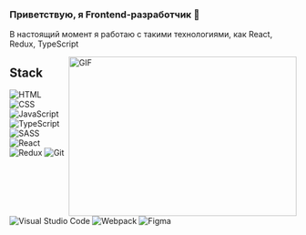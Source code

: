 ### Приветствую, я Frontend-разработчик 👋

В настоящий момент я работаю с такими технологиями, как React, Redux, TypeScript

<img img align="right" alt="GIF" src="https://sambalpur.digivarsity.com/pluginfile.php/6089/course/overviewfiles/software%20engineering.gif" width="400" height="280" />

## Stack
![HTML](https://img.shields.io/badge/HTML-D83A56?style=flat-square-endpoint&logo=html5&labelColor=F3F3F3) ![CSS](https://img.shields.io/badge/CSS-2E4C6D?style=flat-square-endpoint&logo=css3) ![JavaScript](https://img.shields.io/badge/JavaScript-5089C6?style=flat-square-endpoint&logo=javascript&logoColor=) ![TypeScript](https://img.shields.io/badge/TypeScript-EEEEEE?style=flat-square-endpoint&logo=typescript&logoColor=) ![SASS](https://img.shields.io/badge/SASS-FEFEFE?style=flat-square-endpoint&logo=sass) ![React](https://img.shields.io/badge/React-2E4C6D?style=flat-square-endpoint&logo=react&logoColor=) ![Redux](https://img.shields.io/badge/Redux-2E4C6D?style=flat-square-endpoint&logo=redux&logoColor=) ![Git](https://img.shields.io/badge/Git-6E85B2?style=flat-square-endpoint&logo=git&logoColor=) ![Visual Studio Code](https://img.shields.io/badge/Visual_Studio_Code-6E85B2?style=flat-square-endpoint&logo=visualstudiocode&logoColor=blue&labelColor=EADEDE) ![Webpack](https://img.shields.io/badge/Webpack-blue?style=flat-square-endpoint&logo=webpack&labelColor=F3F3F3&logoColor=blue) ![Figma](https://img.shields.io/badge/Figma-892CDC?style=flat-square-endpoint&logo=figma&logoColor=892CDC&labelColor=EADEDE)


